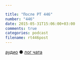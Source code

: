 ```yaml
---

title: "После РТ 446"
number: "446"
date: 2015-05-31T15:06:00+03:00
comments: true
categories: podcast
filename: rt446post
---
```

[аудио](http://cdn.radio-t.com/rt446post.mp3) ● [лог чата](http://chat.radio-t.com/logs/radio-t-446.html)
<audio src="http://cdn.radio-t.com/rt446post.mp3" preload="none"></audio>

